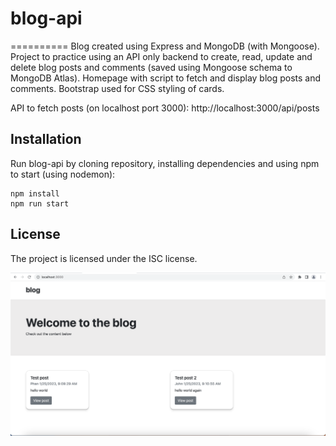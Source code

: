 # blog-api

==========
Blog created using Express and MongoDB (with Mongoose). Project to practice using an API only backend to create, read, update and delete blog posts and comments (saved using Mongoose schema to MongoDB Atlas). Homepage with script to fetch and display blog posts and comments. Bootstrap used for CSS styling of cards.

API to fetch posts (on localhost port 3000):
http://localhost:3000/api/posts

## Installation

Run blog-api by cloning repository, installing dependencies and using npm to start (using nodemon):

    npm install
    npm run start

## License

The project is licensed under the ISC license.

![Alt text](https://github.com/Taaaaab/personal-portfolio/blob/main/photos/blog.png?raw=true "Screenshot")
